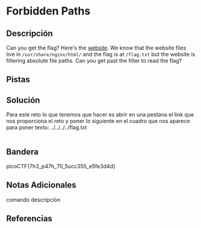 # Forbidden Paths

## Descripción
Can you get the flag? Here's the [website](http://saturn.picoctf.net:52021/). We know that the website files live in `/usr/share/nginx/html/` and the flag is at `/flag.txt` but the website is filtering absolute file paths. Can you get past the filter to read the flag?
## Pistas

## Solución
Para este reto lo que tenemos que hacer es abrir en una pestana el link que nos proporciona el reto y poner lo siguiente en el cuadro que nos aparece para poner texto:
../../../../flag.txt
```bash

```
## Bandera
picoCTF{7h3_p47h_70_5ucc355_e5fe3d4d}

## Notas Adicionales 
comando          descripción

## Referencias